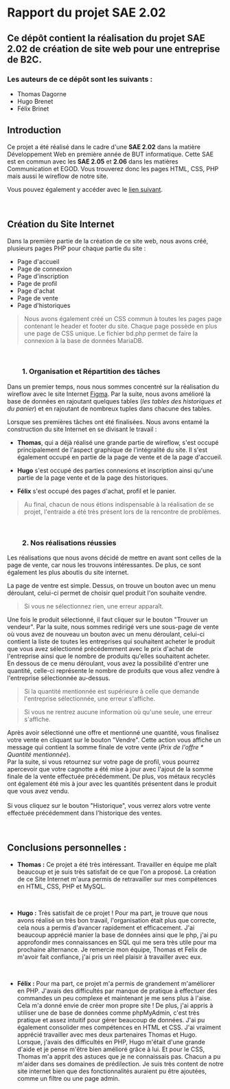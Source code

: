# Rapport du projet SAE 2.02 #

## Ce dépôt contient la réalisation du projet SAE 2.02 de création de site web pour une entreprise de B2C. ##
### Les auteurs de ce dépôt sont les suivants : ###
* Thomas Dagorne
* Hugo Brenet
* Félix Brinet 

## Introduction ##
<p> Ce projet a été réalisé dans le cadre d'une <b>SAE 2.02</b> dans la matière Développement Web en première année de BUT informatique. 
Cette SAE est en commun avec les <b>SAE 2.05</b> et <b>2.06</b> dans les matières Communication et EGOD. Vous trouverez donc les pages HTML, CSS, PHP mais aussi le wireflow de notre site.<p>

Vous pouvez également y accéder avec le [lien suivant](https://www.figma.com/proto/aylnUzhfTIFKKPsthPNOqB/Prototype-1?node-id=9%3A3&scaling=scale-down&page-id=0%3A1&starting-point-node-id=9%3A3).

<br>

## Création du Site Internet ##

Dans la première partie de la création de ce site web, nous avons créé, plusieurs pages PHP pour chaque partie du site : 
* Page d'accueil 
* Page de connexion 
* Page d'inscription 
* Page de profil 
* Page d'achat 
* Page de vente 
* Page d'historiques

>Nous avons également créé un CSS commun à toutes les pages page contenant le header et footer du site. Chaque page possède en plus une page de CSS unique. 
Le fichier bd.php permet de faire la connexion à la base de données MariaDB.

<br>

### &nbsp;&nbsp;&nbsp;&nbsp;&nbsp;&nbsp;&nbsp;&nbsp; 1. Organisation et Répartition des tâches ###

Dans un premier temps, nous nous sommes concentré sur la réalisation du wireflow avec le site Internet [Figma](https://www.figma.com/). Par la suite, nous avons amélioré la base de données en rajoutant quelques tables (_les tables des historiques et du panier_) et en rajoutant de nombreux tuples dans chacune des tables.

Lorsque ses premières tâches ont été finalisées. Nous avons entamé la construction du site Internet en se divisant le travail :
* <b>Thomas</b>, qui a déjà réalisé une grande partie de wireflow, s'est occupé principalement de l'aspect graphique de l'intégralité du site. Il s'est également occupé en partie de la page de vente et de la page d'accueil. <br>

* <b>Hugo</b> s'est occupé des parties connexions et inscription ainsi qu'une partie de la page vente et de la page des historiques.<br>

* <b>Félix</b> s'est occupé des pages d'achat, profil et le panier.

>Au final, chacun de nous étions indispensable à la réalisation de se projet, l'entraide a été très présent lors de la rencontre de problèmes.

<br>

### &nbsp;&nbsp;&nbsp;&nbsp;&nbsp;&nbsp;&nbsp;&nbsp; 2. Nos réalisations réussies ###

Les réalisations que nous avons décidé de mettre en avant sont celles de la page de vente, car nous les trouvons intéressantes. De plus, ce sont également les plus aboutis du site internet.

La page de ventre est simple. Dessus, on trouve un bouton avec un menu déroulant, celui-ci permet de choisir quel produit l'on souhaite vendre.

>Si vous ne sélectionnez rien, une erreur apparaît.

Une fois le produit sélectionné, il faut cliquer sur le bouton "Trouver un vendeur". Par la suite, nous sommes redirigé vers une sous-page de vente où vous avez de nouveau un bouton avec un menu déroulant, celui-ci contient la liste de toutes les entreprises qui souhaitent acheter le produit que vous avez sélectionné précédemment avec le prix d'achat de l'entreprise ainsi que le nombre de produits qu'elles souhaitent acheter.<br>
En dessous de ce menu déroulant, vous avez la possibilité d'entrer une quantité, celle-ci représente le nombre de produits que vous allez vendre à l'entreprise sélectionnée au-dessus.<br>

>Si la quantité mentionnée est supérieure à celle que demande l'entreprise sélectionnée, une erreur s'affiche.

>Si vous ne rentrez aucune information où qu'une seule, une erreur s'affiche.

Après avoir sélectionné une offre et mentionné une quantité, vous finalisez votre vente en cliquant sur le bouton "Vendre". Cette action vous affiche un message qui contient la somme finale de votre vente (_Prix de l'offre * Quantité mentionnée_).<br> 
Par la suite, si vous retournez sur votre page de profil, vous pourrez apercevoir que votre cagnotte a été mise à jour avec l'ajout de la somme finale de la vente effectuée précédemment. De plus, vos métaux recyclés ont également été mis à jour avec les quantités présentent dans le produit que vous avez vendu.<br><br>
Si vous cliquez sur le bouton "Historique", vous verrez alors votre vente effectuée précédemment dans l'historique des ventes.

<br>

## Conclusions personnelles :

* <b>Thomas :</b> Ce projet a été très intéressant. Travailler en équipe me plaît beaucoup et je suis très satisfait de ce que l'on a proposé. La création de ce Site Internet m'aura permis de retravailler sur mes compétences en HTML, CSS, PHP et MySQL. 

<br>

* <b>Hugo   :</b> Très satisfait de ce projet ! Pour ma part, je trouve que nous avons réalisé un très bon travail, l'organisation était plus que correcte, cela nous a permis d'avancer rapidement et efficacement. J'ai beaucoup apprécié manier la base de données ainsi que le php, j'ai pu approfondir mes connaissances en SQL qui me sera très utile pour ma prochaine alternance. Je remercie mon équipe, Thomas et Felix de m'avoir fait confiance, j'ai pris un réel plaisir à travailler avec eux. 

<br>

* <b>Félix  :</b>  Pour ma part, ce projet m'a permis de grandement m'améliorer en PHP. J'avais des difficultés par manque de pratique à effectuer des commandes un peu complexe et maintenant je me sens plus à l'aise. Cela m'a donné envie de créer mon propre site !
De plus, j'ai appris à utiliser une de base de données comme phpMyAdmin, c'est très pratique et assez intuitif pour gérer beaucoup de données. J'ai pu également consolider mes compétences en HTML et CSS. J'ai vraiment apprécié travailler avec mes deux partenaires Thomas et Hugo. Lorsque, j'avais des difficultés en PHP, Hugo m'était d'une grande d'aide et je pense m'être bien amélioré grâce à lui. Et pour le CSS, Thomas m'a apprit des astuces que je ne connaissais pas. Chacun a pu m'aider dans ses domaines de prédilection.
Je suis très content de notre site internet bien que des fonctionnalités auraient pu être ajoutées, comme un filtre ou une page admin.

